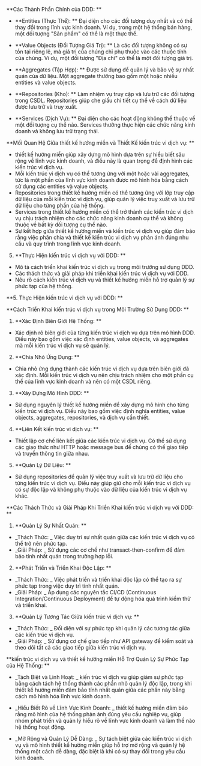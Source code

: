 <!--3. **thiết kế hướng miền (DDD): **-->

<!--**Giải Thích Khái Niệm thiết kế hướng miền và Tại Sao Nó Quan Trọng trong Việc Phát Triển kiến trúc vi dịch vụ: **-->
<!--thiết kế hướng miền (DDD) là một phương pháp thiết kế phần mềm tập trung vào việc hiểu và mô hình hóa chính xác lĩnh vực kinh doanh của một tổ chức. Trong ngữ cảnh của phát triển kiến trúc vi dịch vụ, thiết kế hướng miền giúp đảm bảo rằng mỗi kiến trúc vi dịch vụ được thiết kế để phản ánh một phần cụ thể của lĩnh vực kinh doanh, tăng cường sự hiểu biết và tính nhất quán trong toàn bộ hệ thống.-->

**Các Thành Phần Chính của DDD: **

- **Entities (Thực Thể): ** Đại diện cho các đối tượng duy nhất và có thể thay đổi trong lĩnh vực kinh doanh. Ví dụ, trong một hệ thống bán hàng, một đối tượng "Sản phẩm" có thể là một thực thể.

- **Value Objects (Đối Tượng Giá Trị): ** Là các đối tượng không có sự tồn tại riêng lẻ, mà giá trị của chúng chỉ phụ thuộc vào các thuộc tính của chúng. Ví dụ, một đối tượng "Địa chỉ" có thể là một đối tượng giá trị.

- **Aggregates (Tập Hợp): ** Được sử dụng để quản lý và bảo vệ sự nhất quán của dữ liệu. Một aggregate thường bao gồm một hoặc nhiều entities và value objects.

- **Repositories (Kho): ** Làm nhiệm vụ truy cập và lưu trữ các đối tượng trong CSDL. Repositories giúp che giấu chi tiết cụ thể về cách dữ liệu được lưu trữ và truy xuất.

- **Services (Dịch Vụ): ** Đại diện cho các hoạt động không thể thuộc về một đối tượng cụ thể nào. Services thường thực hiện các chức năng kinh doanh và không lưu trữ trạng thái.

**Mối Quan Hệ Giữa thiết kế hướng miền và Thiết Kế kiến trúc vi dịch vụ: **

- thiết kế hướng miền giúp xây dựng mô hình dựa trên sự hiểu biết sâu rộng về lĩnh vực kinh doanh, và điều này là quan trọng để định hình các kiến trúc vi dịch vụ.
- Mỗi kiến trúc vi dịch vụ có thể tương ứng với một hoặc vài aggregates, tức là một phần của lĩnh vực kinh doanh được mô hình hóa bằng cách sử dụng các entities và value objects.
- Repositories trong thiết kế hướng miền có thể tương ứng với lớp truy cập dữ liệu của mỗi kiến trúc vi dịch vụ, giúp quản lý việc truy xuất và lưu trữ dữ liệu cho từng phần của hệ thống.
- Services trong thiết kế hướng miền có thể trở thành các kiến trúc vi dịch vụ chịu trách nhiệm cho các chức năng kinh doanh cụ thể và không thuộc về bất kỳ đối tượng cụ thể nào.
- Sự kết hợp giữa thiết kế hướng miền và kiến trúc vi dịch vụ giúp đảm bảo rằng việc phân chia và thiết kế kiến trúc vi dịch vụ phản ánh đúng nhu cầu và quy trình trong lĩnh vực kinh doanh.

5. **Thực Hiện kiến trúc vi dịch vụ với DDD: **

- Mô tả cách triển khai kiến trúc vi dịch vụ trong môi trường sử dụng DDD.
- Các thách thức và giải pháp khi triển khai kiến trúc vi dịch vụ với DDD.
- Nêu rõ cách kiến trúc vi dịch vụ và thiết kế hướng miền hỗ trợ quản lý sự phức tạp của hệ thống.

**5. Thực Hiện kiến trúc vi dịch vụ với DDD: **

**Cách Triển Khai kiến trúc vi dịch vụ trong Môi Trường Sử Dụng DDD: **

1. **Xác Định Biên Giới Hệ Thống: **

- Xác định rõ biên giới của từng kiến trúc vi dịch vụ dựa trên mô hình DDD. Điều này bao gồm việc xác định entities, value objects, và aggregates mà mỗi kiến trúc vi dịch vụ sẽ quản lý.

2. **Chia Nhỏ Ứng Dụng: **

- Chia nhỏ ứng dụng thành các kiến trúc vi dịch vụ dựa trên biên giới đã xác định. Mỗi kiến trúc vi dịch vụ nên chịu trách nhiệm cho một phần cụ thể của lĩnh vực kinh doanh và nên có một CSDL riêng.

3. **Xây Dựng Mô Hình DDD: **

- Sử dụng nguyên lý thiết kế hướng miền để xây dựng mô hình cho từng kiến trúc vi dịch vụ. Điều này bao gồm việc định nghĩa entities, value objects, aggregates, repositories, và dịch vụ cần thiết.

4. **Liên Kết kiến trúc vi dịch vụ: **

- Thiết lập cơ chế liên kết giữa các kiến trúc vi dịch vụ. Có thể sử dụng các giao thức như HTTP hoặc message bus để chúng có thể giao tiếp và truyền thông tin giữa nhau.

5. **Quản Lý Dữ Liệu: **

- Sử dụng repositories để quản lý việc truy xuất và lưu trữ dữ liệu cho từng kiến trúc vi dịch vụ. Điều này giúp giữ cho mỗi kiến trúc vi dịch vụ có sự độc lập và không phụ thuộc vào dữ liệu của kiến trúc vi dịch vụ khác.

**Các Thách Thức và Giải Pháp Khi Triển Khai kiến trúc vi dịch vụ với DDD: **

1. **Quản Lý Sự Nhất Quán: **

- _Thách Thức: _ Việc duy trì sự nhất quán giữa các kiến trúc vi dịch vụ có thể trở nên phức tạp.
- _Giải Pháp: _ Sử dụng các cơ chế như transact-then-confirm để đảm bảo tính nhất quán trong trường hợp lỗi.

2. **Phát Triển và Triển Khai Độc Lập: **

- _Thách Thức: _ Việc phát triển và triển khai độc lập có thể tạo ra sự phức tạp trong việc duy trì tính nhất quán.
- _Giải Pháp: _ Áp dụng các nguyên tắc CI/CD (Continuous Integration/Continuous Deployment) để tự động hóa quá trình kiểm thử và triển khai.

3. **Quản Lý Tương Tác Giữa kiến trúc vi dịch vụ: **

- _Thách Thức: _ Đối diện với sự phức tạp khi quản lý các tương tác giữa các kiến trúc vi dịch vụ.
- _Giải Pháp: _ Sử dụng cơ chế giao tiếp như API gateway để kiểm soát và theo dõi tất cả các giao tiếp giữa kiến trúc vi dịch vụ.

**kiến trúc vi dịch vụ và thiết kế hướng miền Hỗ Trợ Quản Lý Sự Phức Tạp của Hệ Thống: **

- _Tách Biệt và Linh Hoạt: _ kiến trúc vi dịch vụ giúp giảm sự phức tạp bằng cách tách hệ thống thành các phần nhỏ quản lý độc lập, trong khi thiết kế hướng miền đảm bảo tính nhất quán giữa các phần này bằng cách mô hình hóa lĩnh vực kinh doanh.

- _Hiểu Biết Rõ về Lĩnh Vực Kinh Doanh: _ thiết kế hướng miền đảm bảo rằng mô hình của hệ thống phản ánh đúng yêu cầu nghiệp vụ, giúp nhóm   phát triển và quản lý hiểu rõ về lĩnh vực kinh doanh và làm thế nào hệ thống hoạt động.

- _Mở Rộng và Quản Lý Dễ Dàng: _ Sự tách biệt giữa các kiến trúc vi dịch vụ và mô hình thiết kế hướng miền giúp hỗ trợ mở rộng và quản lý hệ thống một cách dễ dàng, đặc biệt là khi có sự thay đổi trong yêu cầu kinh doanh.
